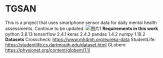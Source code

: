 # TGSAN
This is a project that uses smartphone sensor data for daily mental health assessments. Continue to be updated.
![图片1](https://github.com/aurorabyte/TGSAN/assets/153363134/ee193483-ae6f-48c5-9f9e-f00c88fcf949)
**Requirements in this work**
python 3.8.13
tensorflow 2.4.1
keras 2.4.3
pandas 1.4.2
numpy 1.19.2
**Datasets**
Crosscheck: https://www.mh4mh.org/eureka-data
StudentLife: https://studentlife.cs.dartmouth.edu/dataset.html
GLobem: https://physionet.org/content/globem/1.1/
